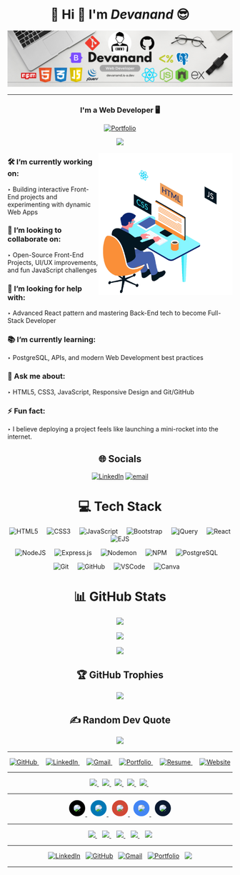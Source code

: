 <h1 align="center">💫 Hi 👋 I'm  <em>Devanand</em>  😎</h1>

<p align="center">
  
  <img src="./assets/Banner.png" alt="Banner"/>
  
</p>

<hr/>

<div align="center">

### **I'm a Web Developer 🖥️**
  
[![Portfolio](https://img.shields.io/badge/Portfolio-Visit%20Now-1abc9c?style=for-the-badge)](https://devanand.is-a.dev)

![](https://komarev.com/ghpvc/?username=Devanand-official&style=for-the-badge)

<img align="right" width="300" src="./assets/Web-Developer.gif" alt="Animation" />

</div>

### 🛠️ I’m currently working on:

‣ Building interactive Front-End projects and experimenting with dynamic Web Apps

### 🤝 I’m looking to collaborate on:

‣ Open-Source Front-End Projects, UI/UX improvements, and fun JavaScript challenges

### 🧠 I’m looking for help with:

‣ Advanced React pattern and mastering Back-End tech to become Full-Stack Developer

### 📚 I’m currently learning:

‣ PostgreSQL, APIs, and modern Web Development best practices

### 💬 Ask me about:

‣ HTML5, CSS3, JavaScript, Responsive Design and Git/GitHub

### ⚡ Fun fact:

‣ I believe deploying a project feels like launching a mini-rocket into the internet.

<div align="center">

## 🌐 Socials

[![LinkedIn](https://img.shields.io/badge/LinkedIn-%230077B5.svg?logo=linkedin&logoColor=white)](https://www.linkedin.com/in/devanand-online/) [![email](https://img.shields.io/badge/Email-D14836?logo=gmail&logoColor=white)](mailto:s.devanand.official@gmail.com)

# 💻 Tech Stack

<p align="center">

<!-- Frontend -->
<img height="55px" src="https://cdn.jsdelivr.net/gh/devicons/devicon/icons/html5/html5-original.svg" alt="HTML5"/> &nbsp;&nbsp;&nbsp;
<img height="55px" src="https://cdn.jsdelivr.net/gh/devicons/devicon/icons/css3/css3-original.svg" alt="CSS3"/> &nbsp;&nbsp;&nbsp;
<img height="55px" src="https://cdn.jsdelivr.net/gh/devicons/devicon/icons/javascript/javascript-original.svg" alt="JavaScript"/> &nbsp;&nbsp;&nbsp;
<img height="63px" src="https://cdn.jsdelivr.net/gh/devicons/devicon/icons/bootstrap/bootstrap-original.svg" alt="Bootstrap"/> &nbsp;&nbsp;&nbsp;
<img height="57px" src="https://cdn.jsdelivr.net/gh/devicons/devicon/icons/jquery/jquery-original.svg" alt="jQuery"/> &nbsp;&nbsp;&nbsp;
<img height="57px" src="https://cdn.jsdelivr.net/gh/devicons/devicon/icons/react/react-original.svg" alt="React"/> &nbsp;&nbsp;&nbsp;
<img height="63px" src="https://cdn.simpleicons.org/ejs/8BC34A" alt="EJS"/> 
&nbsp;&nbsp;&nbsp;

<!-- Backend -->

<img height="55px" src="https://cdn.jsdelivr.net/gh/devicons/devicon/icons/nodejs/nodejs-original.svg" alt="NodeJS"/> &nbsp;&nbsp;&nbsp;
<img height="63px" src="https://cdn.simpleicons.org/express/FFFFFF" alt="Express.js"/> 
&nbsp;&nbsp;&nbsp;
<img height="55px" src="https://cdn.simpleicons.org/nodemon/76D04B" alt="Nodemon"/>
&nbsp;&nbsp;&nbsp;
<img height="55px" src="https://cdn.simpleicons.org/npm/CB3837" alt="NPM"/>
 &nbsp;&nbsp;&nbsp;
<img height="55px" src="https://cdn.jsdelivr.net/gh/devicons/devicon/icons/postgresql/postgresql-original.svg" alt="PostgreSQL"/>
 &nbsp;&nbsp;&nbsp;
 
<!-- Tools -->
<img height="55px" src="https://cdn.jsdelivr.net/gh/devicons/devicon/icons/git/git-original.svg" alt="Git"/> &nbsp;&nbsp;&nbsp;
<img height="55px" src="https://cdn.simpleicons.org/github/ffffff" alt="GitHub"/> 
&nbsp;&nbsp;&nbsp;
<img height="55px" src="https://cdn.jsdelivr.net/gh/devicons/devicon/icons/vscode/vscode-original.svg" alt="VSCode"/> &nbsp;&nbsp;&nbsp;
<img height="55px" src="https://cdn.jsdelivr.net/gh/devicons/devicon/icons/canva/canva-original.svg" alt="Canva"/> &nbsp;&nbsp;&nbsp;

</p>

<div/>
  
# 📊 GitHub Stats

<div align="center">

![](https://github-readme-stats.vercel.app/api?username=Devanand-official&theme=dark&hide_border=false&include_all_commits=false&count_private=false)

![](https://nirzak-streak-stats.vercel.app/?user=Devanand-official&theme=dark&hide_border=false)

![](https://github-readme-stats.vercel.app/api/top-langs/?username=Devanand-official&theme=dark&hide_border=false&include_all_commits=false&count_private=false&layout=compact)

<div/>

## 🏆 GitHub Trophies

![](https://github-profile-trophy.vercel.app/?username=Devanand-official&theme=radical&no-frame=false&no-bg=true&margin-w=4)

## ✍️ Random Dev Quote

![](https://quotes-github-readme.vercel.app/api?type=horizontal&theme=radical)

---

<p align="center">

<!-- GitHub -->
<a href="https://github.com/Devanand-official" target="_blank">
  <img height="45px" src="https://cdn.jsdelivr.net/gh/devicons/devicon/icons/github/github-original.svg" alt="GitHub"/>
</a> &nbsp;&nbsp;&nbsp;

<!-- LinkedIn -->
<a href="https://www.linkedin.com/in/yourusername/" target="_blank">
  <img height="45px" src="https://cdn.jsdelivr.net/gh/devicons/devicon/icons/linkedin/linkedin-original.svg" alt="LinkedIn"/>
</a> &nbsp;&nbsp;&nbsp;

<!-- Gmail -->
<a href="mailto:youremail@gmail.com" target="_blank">
  <img height="45px" src="https://cdn.simpleicons.org/gmail/EA4335" alt="Gmail"/>
</a> &nbsp;&nbsp;&nbsp;

<!-- Portfolio Website -->
<a href="https://your-portfolio-link.com" target="_blank">
  <img height="45px" src="https://cdn.simpleicons.org/googlechrome/4285F4" alt="Portfolio"/>
</a> &nbsp;&nbsp;&nbsp;

<!-- Resume Download -->
<a href="https://your-resume-link.pdf" target="_blank">
  <img height="45px" src="https://cdn.simpleicons.org/adobeacrobat/DC0A2D" alt="Resume"/>
</a> &nbsp;&nbsp;&nbsp;

<!-- Personal Website (if separate from portfolio) -->
<a href="https://your-website-link.com" target="_blank">
  <img height="45px" src="https://cdn.simpleicons.org/internetexplorer/0078D7" alt="Website"/>
</a>

</p>

---

<p align="center">
<a href="https://github.com/Devanand-official" target="_blank">
<img height="40" src="https://img.shields.io/badge/GitHub-000000?style=for-the-badge&logo=github&logoColor=white"/>
</a> &nbsp;

<a href="https://www.linkedin.com/in/your-link" target="_blank">
<img height="40" src="https://img.shields.io/badge/LinkedIn-0077b5?style=for-the-badge&logo=linkedin&logoColor=white"/>
</a> &nbsp;

<a href="mailto:your-email@gmail.com">
<img height="40" src="https://img.shields.io/badge/Gmail-d14836?style=for-the-badge&logo=gmail&logoColor=white"/>
</a> &nbsp;

<a href="https://your-portfolio-link.com" target="_blank">
<img height="40" src="https://img.shields.io/badge/Portfolio-24292f?style=for-the-badge&logo=firefox&logoColor=white"/>
</a> &nbsp;

<a href="https://your-resume-link.pdf" target="_blank">
<img height="40" src="https://img.shields.io/badge/Resume-005f73?style=for-the-badge&logo=readthedocs&logoColor=white"/>
</a> &nbsp;
</p>

---

<p align="center">
<a href="https://github.com/Devanand-official">
<img height="45" src="https://cdn.simpleicons.org/github/ffffff" style="background:#000;padding:10px;border-radius:50%;"/>
</a> &nbsp;

<a href="https://www.linkedin.com/in/your-link">
<img height="45" src="https://cdn.simpleicons.org/linkedin/ffffff" style="background:#0077B5;padding:10px;border-radius:50%;"/>
</a> &nbsp;

<a href="mailto:your-email@gmail.com">
<img height="45" src="https://cdn.simpleicons.org/gmail/ffffff" style="background:#D14836;padding:10px;border-radius:50%;"/>
</a> &nbsp;

<a href="https://your-portfolio-link.com">
<img height="45" src="https://cdn.simpleicons.org/googlechrome/ffffff" style="background:#4285F4;padding:10px;border-radius:50%;"/>
</a> &nbsp;

<a href="https://your-resume-link.pdf">
<img height="45" src="https://cdn.simpleicons.org/readthedocs/ffffff" style="background:#0A192F;padding:10px;border-radius:50%;"/>
</a>
</p>

---

<p align="center">
<a href="https://github.com/Devanand-official" target="_blank">
<img height="42" src="https://cdn.jsdelivr.net/gh/devicons/devicon/icons/github/github-original.svg"/>
</a> &nbsp;&nbsp;

<a href="https://www.linkedin.com/in/your-link" target="_blank">
<img height="42" src="https://cdn.jsdelivr.net/gh/devicons/devicon/icons/linkedin/linkedin-original.svg"/>
</a> &nbsp;&nbsp;

<a href="mailto:your-email@gmail.com">
<img height="42" src="https://cdn.simpleicons.org/gmail/white"/>
</a> &nbsp;&nbsp;

<a href="https://your-portfolio-link.com" target="_blank">
<img height="42" src="https://cdn.simpleicons.org/firefox-browser/white"/>
</a> &nbsp;&nbsp;

<a href="https://your-resume-link.pdf" target="_blank">
<img height="42" src="https://cdn.simpleicons.org/readthedocs/white"/>
</a>
</p>

---

<p align="center" style="display:flex;gap:15;justify-content:center;">

<a href="https://www.linkedin.com/in/yourusername/" target="_blank">
<img height="45" src="https://cdn.jsdelivr.net/gh/devicons/devicon/icons/linkedin/linkedin-original.svg" alt="LinkedIn"/></a>
&nbsp;&nbsp;&nbsp;

<a href="https://github.com/Devanand-official">
<img height="45" src="https://cdn.simpleicons.org/github/ffffff" alt="GitHub"/></a>
&nbsp;&nbsp;&nbsp;

<a href="mailto:youremail@gmail.com" target="_blank">
<img height="45" src="https://cdn.simpleicons.org/gmail/EA4335" alt="Gmail"/></a>
&nbsp;&nbsp;&nbsp;

<a href="https://your-portfolio-link.com" target="_blank">
<img height="45" src="https://cdn.simpleicons.org/googlechrome/4285F4" alt="Portfolio"/></a>
&nbsp;&nbsp;&nbsp;

<a href="https://your-resume-link.pdf" target="_blank">
<img height="42" src="https://cdn.simpleicons.org/readthedocs/white"/></a>

</p>

---
